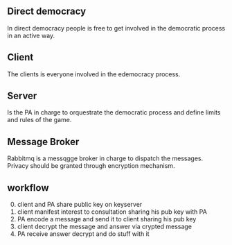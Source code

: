 ## Direct democracy

In direct democracy people is free to get involved in the democratic process in an active way.

## Client

The clients is everyone involved in the edemocracy process. 

## Server

Is the PA in charge to orquestrate the democratic process and define limits and rules of the game.

## Message Broker

Rabbitmq is a messqgge broker in charge to dispatch the messages. Privacy should be granted through encryption mechanism.
 
## workflow

0. client and PA share public key on keyserver
1. client manifest interest to consultation sharing his pub key with PA
2. PA encode a message and send it to client sharing his pub key
3. client decrypt the message and answer via crypted message
4. PA receive answer decrypt and do stuff with it

